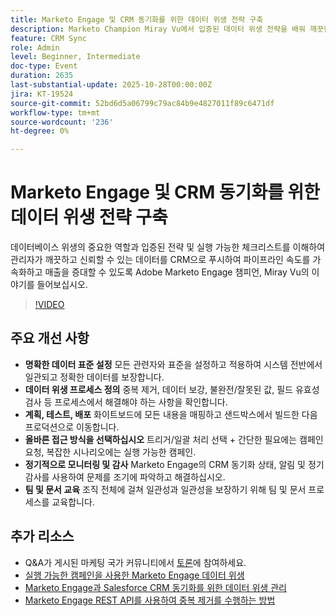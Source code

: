 ```yaml
---
title: Marketo Engage 및 CRM 동기화를 위한 데이터 위생 전략 구축
description: Marketo Champion Miray Vu에서 입증된 데이터 위생 전략을 배워 깨끗한 CRM 데이터를 보장하고 파이프라인 속도를 가속화하며 안정적인 매출 성장을 유도합니다.
feature: CRM Sync
role: Admin
level: Beginner, Intermediate
doc-type: Event
duration: 2635
last-substantial-update: 2025-10-28T00:00:00Z
jira: KT-19524
source-git-commit: 52bd6d5a06799c79ac84b9e4827011f89c6471df
workflow-type: tm+mt
source-wordcount: '236'
ht-degree: 0%

---
```



# Marketo Engage 및 CRM 동기화를 위한 데이터 위생 전략 구축

데이터베이스 위생의 중요한 역할과 입증된 전략 및 실행 가능한 체크리스트를 이해하여 관리자가 깨끗하고 신뢰할 수 있는 데이터를 CRM으로 푸시하여 파이프라인 속도를 가속화하고 매출을 증대할 수 있도록 Adobe Marketo Engage 챔피언, Miray Vu의 이야기를 들어보십시오.

>[!VIDEO](https://video.tv.adobe.com/v/3476321/?learn=on&enablevpops)

## 주요 개선 사항

* **명확한 데이터 표준 설정** 모든 관련자와 표준을 설정하고 적용하여 시스템 전반에서 일관되고 정확한 데이터를 보장합니다.
* **데이터 위생 프로세스 정의** 중복 제거, 데이터 보강, 불완전/잘못된 값, 필드 유효성 검사 등 프로세스에서 해결해야 하는 사항을 확인합니다.
* **계획, 테스트, 배포** 화이트보드에 모든 내용을 매핑하고 샌드박스에서 빌드한 다음 프로덕션으로 이동합니다.
* **올바른 접근 방식을 선택하십시오** 트리거/일괄 처리 선택 + 간단한 필요에는 캠페인 요청, 복잡한 시나리오에는 실행 가능한 캠페인.
* **정기적으로 모니터링 및 감사** Marketo Engage의 CRM 동기화 상태, 알림 및 정기 감사를 사용하여 문제를 조기에 파악하고 해결하십시오.
* **팀 및 문서 교육** 조직 전체에 걸쳐 일관성과 일관성을 보장하기 위해 팀 및 문서 프로세스를 교육합니다.

## 추가 리소스

* Q&amp;A가 게시된 마케팅 국가 커뮤니티에서 [토론](https://nation.marketo.com/t5/product-blogs/learn-from-your-peers-webinar-building-a-data-hygiene-strategy/ba-p/358425)에 참여하세요.
* [실행 가능한 캠페인을 사용한 Marketo Engage 데이터 위생](https://business.adobe.com/kr/summit/2025/sessions/marketo-engage-data-hygiene-strategies-s212.html)
* [Marketo Engage과 Salesforce CRM 동기화를 위한 데이터 위생 관리](https://experienceleague.adobe.com/ko/perspectives/mastering-data-hygiene-for-salesforce-crm-sync-with-marketo-engage)
* [Marketo Engage REST API를 사용하여 중복 제거를 수행하는 방법](https://www.revenuepulse.com/blog/how-to-perform-deduplication-using-the-marketo-api/)